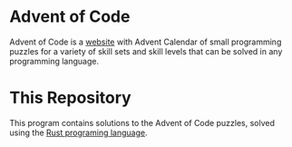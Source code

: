 # Advent of Code

Advent of Code is a [website](https://adventofcode.com) with Advent Calendar of small programming puzzles for a
variety of skill sets and skill levels that can be solved in any programming language.

# This Repository

This program contains solutions to the Advent of Code puzzles, solved using
the [Rust programing language](https://www.rust-lang.org/en-US/).
